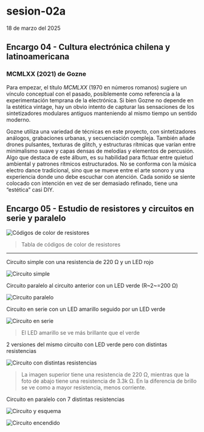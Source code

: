 # sesion-02a

18 de marzo del 2025

## Encargo 04 - Cultura electrónica chilena y latinoamericana

### MCMLXX (2021) de Gozne

Para empezar, el título *MCMLXX* (1970 en números romanos) sugiere un vínculo conceptual con el pasado, posiblemente como referencia a la experimentación temprana de la electrónica. Si bien Gozne no depende en la estética vintage, hay un obvio intento de capturar las sensaciones de los sintetizadores modulares antiguos manteniendo al mismo tiempo un sentido moderno.

Gozne utiliza una variedad de técnicas en este proyecto, con sintetizadores análogos, grabaciones urbanas, y secuenciación compleja. También añade drones pulsantes, texturas de glitch, y estructuras rítmicas que varían entre minimalismo suave y capas densas de melodías y elementos de percusión. Algo que destaca de este álbum, es su habilidad para flctuar entre quietud ambiental y patrones rítmicos estructurados. No se conforma con la música electro dance tradicional, sino que se mueve entre el arte sonoro y una experiencia donde uno debe escuchar con atención. Cada sonido se siente colocado con intención en vez de ser demasiado refinado, tiene una “estética” casi DIY.

## Encargo 05 - Estudio de resistores y circuitos en serie y paralelo

![Códigos de color de resistores](./archivos/2a_0.png)

> Tabla de códigos de color de resistores

***

Circuito simple con una resistencia de 220 Ω y un LED rojo

![Circuito simple](./archivos/2a_1.png)

Circuito paralelo al circuito anterior con un LED verde (R~2~=200 Ω)

![Circuito paralelo](./archivos/2a_2.png)

Circuito en serie con un LED amarillo seguido por un LED verde

![Circuito en serie](./archivos/2a_3.png)

> El LED amarillo se ve más brillante que el verde

2 versiones del mismo circuito con LED verde pero con distintas resistencias

![Circuito con distintas resistencias](./archivos/2a_4.png)

> La imagen superior tiene una resistencia de 220 Ω, mientras que la foto de abajo tiene una resistencia de 3.3k Ω. En la diferencia de brillo se ve como a mayor resistencia, menos corriente.

Circuito en paralelo con 7 distintas resistencias

![Circuito y esquema](./archivos/2a_5.png)

![Circuito encendido](./archivos/2a_6.png)
